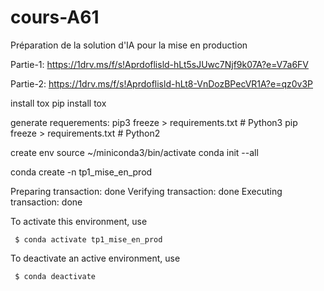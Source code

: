 # cours-A61
Préparation de la solution d'IA pour la mise en production

Partie-1: https://1drv.ms/f/s!Aprdoflisld-hLt5sJUwc7Njf9k07A?e=V7a6FV

Partie-2: https://1drv.ms/f/s!Aprdoflisld-hLt8-VnDozBPecVR1A?e=qz0v3P

install tox
	pip install tox

generate requerements:
	pip3 freeze > requirements.txt  # Python3
	pip freeze > requirements.txt  # Python2
	
	
create env
source ~/miniconda3/bin/activate
conda init --all

conda create -n tp1_mise_en_prod

Preparing transaction: done
Verifying transaction: done
Executing transaction: done

 To activate this environment, use

     $ conda activate tp1_mise_en_prod

 To deactivate an active environment, use

     $ conda deactivate


